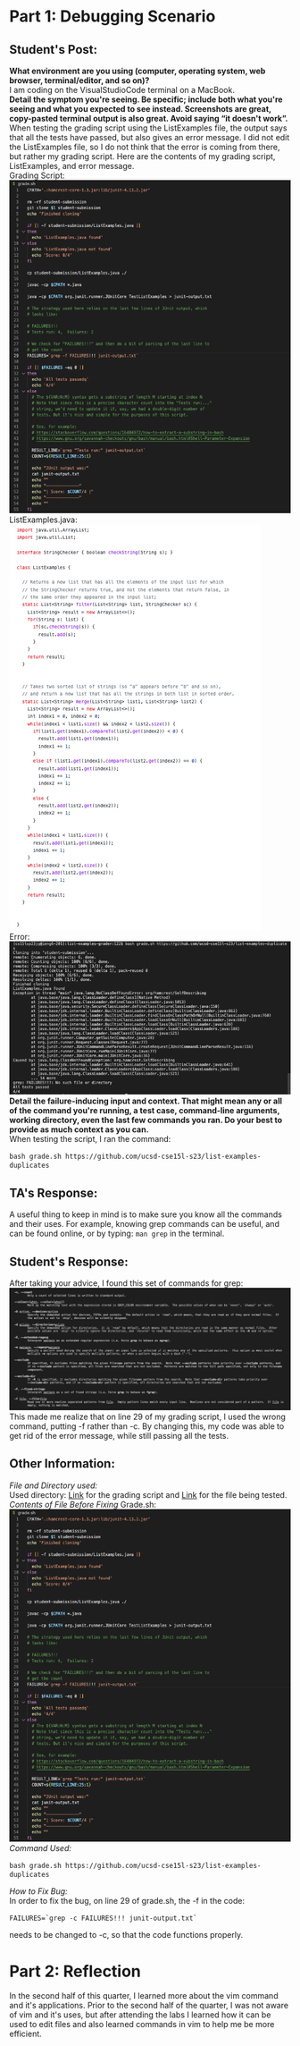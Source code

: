 # Part 1: Debugging Scenario
## Student's Post:   
**What environment are you using (computer, operating system, web browser, terminal/editor, and so on)?**   
I am coding on the VisualStudioCode terminal on a MacBook.   
**Detail the symptom you're seeing. Be specific; include both what you're seeing and what you expected to see instead. Screenshots are great, copy-pasted terminal output is also great. Avoid saying “it doesn't work”.**   
When testing the grading script using the ListExamples file, the output says that all the tests have passed, but also gives an error message. I did not edit the ListExamples file, so I do not think that the error is coming from there, but rather my grading script. Here are the contents of my grading script, ListExamples, and error message.   
Grading Script:   
![Image](Grader_Code.png)   
ListExamples.java:   
![Image](List_Examples_Code.png)   
Error:   
![Image](Error.png)   
**Detail the failure-inducing input and context. That might mean any or all of the command you're running, a test case, command-line arguments, working directory, even the last few commands you ran. Do your best to provide as much context as you can.**   
When testing the script, I ran the command:   
```
bash grade.sh https://github.com/ucsd-cse15l-s23/list-examples-duplicates
```
   
## TA's Response:   
A useful thing to keep in mind is to make sure you know all the commands and their uses. For example, knowing grep commands can be useful, and can be found online, or by typing: ```man grep``` in the terminal.   
## Student's Response:   
After taking your advice, I found this set of commands for grep:   
![Image](grep_commands.png)   
This made me realize that on line 29 of my grading script, I used the wrong command, putting -f rather than -c. By changing this, my code was able to get rid of the error message, while still passing all the tests.   
## Other Information:   
*File and Directory used:*   
Used directory: [Link](https://https://github.com/jordan35chang/list-examples-grader-2) for the grading script and [Link](https://github.com/ucsd-cse15l-s23/list-examples-duplicates) for the file being tested.   
*Contents of File Before Fixing*
Grade.sh:   
![Image](Grader_Code.png)   
*Command Used:*   
```
bash grade.sh https://github.com/ucsd-cse15l-s23/list-examples-duplicates
```
*How to Fix Bug:*   
In order to fix the bug, on line 29 of grade.sh, the -f in the code:   
```
FAILURES=`grep -c FAILURES!!! junit-output.txt`
```
needs to be changed to -c, so that the code functions properly.   
   
# Part 2: Reflection
In the second half of this quarter, I learned more about the vim command and it's applications. Prior to the second half of the quarter, I was not aware of vim and it's uses, but after attending the labs I learned how it can be used to edit files and also learned commands in vim to help me be more efficient.
